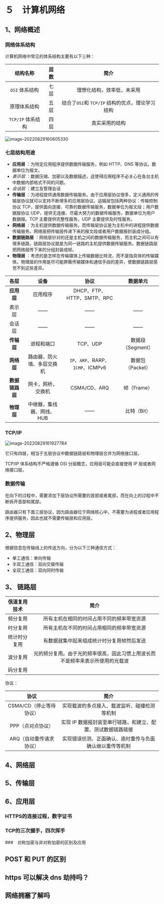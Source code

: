 # ５　计算机网络

## 1、网络概述

### 网络体系结构

计算机网络中常见的体系结构主要有以下三种：

|     结构名称      | 层数 |                      简介                       |
| :---------------: | :--: | :---------------------------------------------: |
|  `OSI` 体系结构   | 七层 |           理想化结构，效率低，未采用            |
|   原理体系结构    | 五层 | 结合了`OSI`和 `TCP/IP` 结构的优点，理论学习结构 |
| `TCP/IP` 体系结构 | 四层 |                 真实采用的结构                  |

![image-20220829160605330](5、计算机网络.assets/image-20220829160605330.png)

### 七层结构用途

- **应用层** ：为特定应用程序提供数据传输服务，例如 HTTP、DNS 等协议。数据单位为报文。
- *表示层* ：数据压缩、加密以及数据描述，这使得应用程序不必关心在各台主机中数据内部格式不同的问题。
- *会话层* ：建立及管理会话
- **传输层** ：为进程提供通用数据传输服务。由于应用层协议很多，定义通用的传输层协议就可以支持不断增多的应用层协议。运输层包括两种协议：传输控制协议 TCP，提供面向连接、可靠的数据传输服务，数据单位为报文段；用户数据报协议 UDP，提供无连接、尽最大努力的数据传输服务，数据单位为用户数据报。TCP 主要提供完整性服务，UDP 主要提供及时性服务。
- **网络层** ：为主机提供数据传输服务。而传输层协议是为主机中的进程提供数据传输服务。网络层把传输层传递下来的报文段或者用户数据报封装成分组。
- **数据链路层** ：网络层针对的还是主机之间的数据传输服务，而主机之间可以有很多链路，链路层协议就是为同一链路的主机提供数据传输服务。数据链路层把网络层传下来的分组封装成帧。
- **物理层** ：考虑的是怎样在传输媒体上传输数据比特流，而不是指具体的传输媒体。物理层的作用是尽可能屏蔽传输媒体和通信手段的差异，使数据链路层感觉不到这些差异。

|      各层      |            设备            |               协议                |     数据单元      |
| :------------: | :------------------------: | :-------------------------------: | :---------------: |
|   **应用层**   |          应用程序          |    DHCP、FTP、HTTP、SMTP、RPC     |                   |
|     表示层     |             ——             |                ——                 |        ——         |
|     会话层     |             ——             |                ——                 |        ——         |
|   **传输层**   |         进程和端口         |             TCP、UDP              | 数据段（Segment） |
|   **网络层**   | 路由器，防火墙、多层交换机 | `IP`、`ARP`、RARP、`ICMP`、ICMPv6 | 数据包（Packet）  |
| **数据链路层** |     网卡，网桥，交换机     |           CSMA/CD、ARQ            |    帧（Frame）    |
|   **物理层**   | 中继器，集线器、网线、HUB  |                ——                 |    比特（Bit）    |

### TCP/IP

![image-20220829161927784](https://img.zxdmy.com/2022/202208291619526.png)

它只有四层，相当于五层协议中数据链路层和物理层合并为网络接口层。

TCP/IP 体系结构不严格遵循 OSI 分层概念，应用层可能会直接使用 IP 层或者网络接口层。

### 数据传输

在向下的过程中，需要添加下层协议所需要的首部或者尾部，而在向上的过程中不断拆开首部和尾部。

路由器只有下面三层协议，因为路由器位于网络核心中，不需要为进程或者应用程序提供服务，因此也就不需要传输层和应用层。

## 2、物理层

根据信息在传输线上的传送方向，分为以下三种通信方式：

- 单工通信：单向传输
- 半双工通信：双向交替传输
- 全双工通信：双向同时传输

## 3、 链路层

| 信道复用技术 |                             简介                             |
| :----------: | :----------------------------------------------------------: |
|   频分复用   |          所有主机在相同的时间占用不同的频率带宽资源          |
|   时分复用   |          所有主机在不同的时间占用相同的频率带宽资源          |
| 统计时分复用 |          有数据就集中起来组成统计时分复用帧然后发送          |
|   波分复用   | 光的频分复用。由于光的频率很高，因此习惯上用波长而不是频率来表示所使用的光载波 |
|   码分复用   |                                                              |

协议：

|          协议           |                             简介                             |
| :---------------------: | :----------------------------------------------------------: |
| CSMA/CD（停止等待协议） |         实现载波的多点接入、载波监听、碰撞检测等机制         |
|    PPP（点对点协议）    | 实现 IP 数据报封装至串行链路，和建立、配置、测试数据链路链接 |
| ARQ（自动重传请求协议） |   实现错误侦测、正面确认、逾时重传与负面确认继以重传等机制   |

## 4、网络层













## 5、传输层



## 6、应用层





### HTTPS的连接过程，数字证书

### TCP的三次握手，四次挥手

###　对称加密与非对称加密的区别及应用

## POST 和 PUT 的区别

## https 可以解决 dns 劫持吗？

## 网络拥塞了解吗